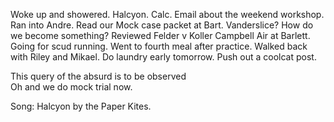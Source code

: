 Woke up and showered. Halcyon. Calc. Email about the weekend workshop. Ran into Andre. Read our Mock case packet at Bart. Vanderslice? How do we become something? Reviewed Felder v Koller Campbell Air at Barlett. Going for scud running. Went to fourth meal after practice. Walked back with Riley and Mikael. Do laundry early tomorrow. Push out a coolcat post.

This query of the absurd is to be observed  
Oh and we do mock trial now.

Song: Halcyon by the Paper Kites.